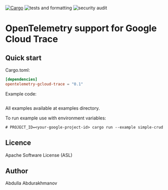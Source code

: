 [![Cargo](https://img.shields.io/crates/v/opentelemetry-gcloud-trace.svg)](https://crates.io/crates/opentelemetry-gcloud-trace)
![tests and formatting](https://github.com/abdolence/opentelemetry-gcloud-trace-rs/workflows/tests%20&amp;%20formatting/badge.svg)
![security audit](https://github.com/abdolence/opentelemetry-gcloud-trace-rs/workflows/security%20audit/badge.svg)

# OpenTelemetry support for Google Cloud Trace


## Quick start

Cargo.toml:
```toml
[dependencies]
opentelemetry-gcloud-trace = "0.1"
```

Example code:
```rust

```

All examples available at examples directory.

To run example use with environment variables:
```
# PROJECT_ID=<your-google-project-id> cargo run --example simple-crud
```

## Licence
Apache Software License (ASL)

## Author
Abdulla Abdurakhmanov
